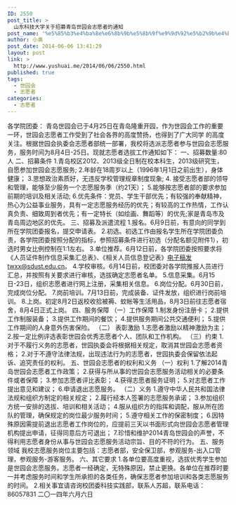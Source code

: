 ```yaml
---
ID: 2550
post_title: >
  山东科技大学关于招募青岛世园会志愿者的通知
post_name: '%e5%85%b3%e4%ba%8e%e6%8b%9b%e5%8b%9f%e9%9d%92%e5%b2%9b%e4%b8%96%e5%9b%ad%e4%bc%9a%e5%bf%97%e6%84%bf%e8%80%85%e7%9a%84%e9%80%9a%e7%9f%a5'
author: 小奥
post_date: 2014-06-06 13:41:29
layout: post
link: >
  http://www.yushuai.me/2014/06/06/2550.html
published: true
tags:
  - 世园会
  - 志愿者
categories:
  - 志愿者
---
```

各学院团委：
青岛世园会已于4月25日在青岛隆重开园，作为世园会工作的重要一环，世园会志愿者工作受到了社会各界的高度赞扬，也得到了广大同学 的高度关注。根据世园会执委会志愿者部统一部署，我校将选派志愿者参与世园会志愿服务，服务时间为8月4日-25日。现就志愿者选拔工作通知如下：
一、招募数量:80人
二、招募条件
1.青岛校区2012、2013级全日制在校本科生，2013级研究生，自愿参加世园会志愿服务;
2.年龄在18周岁以上（1996年1月1日之前出生），身体健康；
3.思想政治素质好，无违反学校管理规章制度现象;
4. 接受志愿者部的领导和管理，能够至少服务一个志愿服务季（约21天）；
5.能够按志愿者部的要求参加前期的培训及相关活动;
6.优先条件：党员、学生干部优先；有较强的奉献精神，热心为公益事业服务，具有一定志愿服务经历的优先；有较高的工作热情，工作认真负责、细致周到者优先；有一定特长（如绘画、舞蹈等）的优先;家是青岛市及青岛周边地区的优先。<!--more-->
三、招募及派遣流程
1.报名。6月9日前，有意向的同学到所在学院团委报名，提交申请表。
2.初选。初选工作由报名学生所在学院团委负责，各学院团委按照分配的指标，参照招募条件进行初选（分配名额见附件1），初选时男女比例控制在1:1左右。
3.单位推荐。6月12日前，各学院团委按照要求将《人员证件制作信息采集汇总表》、《相关人员信息登记表》电子稿发twxx@sdust.edu.cn。
4.学校审核。6月14日前，校团委对各学院推报人员进行汇总，并按照有关要求进行审核，选拔确定志愿者名单。
5.信息采集。6月15日-23日，组织志愿者进行网上注册，采集相关信息。
6.岗位分配。6月30日前，完成岗位分配。
7.岗前培训。7月13日前，完成装备、证件发放，组织进行岗前培训。
8.上岗。初定8月2日返校收拾被褥、蚊帐等生活用品，8月3日前往志愿者宿舍，8月4日正式上岗。
四、服务保障
（一）工作保障
1.制发身份注册卡；
2.提供工作制服装备；
3.提供工作期间的餐饮；
4.提供服务期间公共交通便利；
5.提供工作期间的人身意外伤害保险。
（二） 表彰激励
1.志愿者激励以精神激励为主；
2.按一定比例评选表彰世园会优秀志愿者个人、团队和工作机构。
（三）约束
1.对于不履行义务的志愿者，世园执委会将根据相关规定，取消其世园会志愿者资格；
2.对于不遵守法律法规，出现违法行为的志愿者，世园执委会保留依法起诉、追究责任的权利。
五、世园会志愿者的权利和义务
（一）权利
1.了解2014青岛世园会志愿者工作政策；
2.获得与所从事的世园会志愿服务活动相关的必要条件或者保障；
3.参加志愿者评比表彰；
4.获得志愿者服务证明；
5.对志愿者工作提出意见和建议；
6.申请退出志愿服务。
（二）义务
1.遵守中华人民共和国法律法规和组织方制定的相关规定；
2.履行经本人签署的志愿服务承诺；
3.参加组织方统一安排的选拔、培训和相关活动；
4.服从组织方的指挥和调配，服从所在团队的管理，确保规定的岗位最少服务时间；
5.遵守相关工作的保密制度；
6.因特殊原因需提前退出志愿者工作岗位的，应提前三天以书面形式向世园会志愿者管理机构提出申请，征得同意后方可退出；
7.珍惜和维护2014青岛世园会的声誉，不得利用志愿者身份从事与世园会志愿服务活动宗旨、目的不符的行为。
五、服务领域
我校志愿服务岗位主要包括：志愿者部，安全保卫部，参观服务-出入口管理，参观服务-游客服务。
六、其它要求
1.各单位要高度重视，选拔优秀学生参加是世园会志愿服务。志愿者一经确定，无特殊原因，禁止更换。各单位在推荐时要一并考虑服务时间和学生所承担的各类任务，确保志愿者参加培训和各类志愿服务的时间。
2.相关事宜请咨询校团委科技实践部，联系人苏超，联系电话：86057831
二〇一四年六月六日